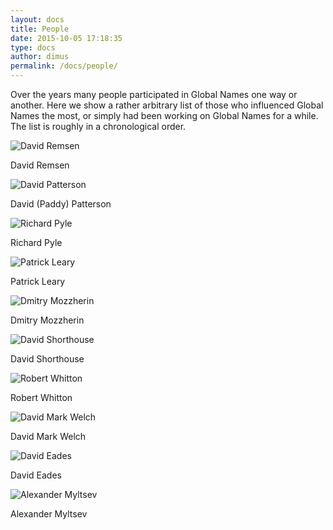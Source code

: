```yaml
---
layout: docs
title: People
date: 2015-10-05 17:18:35
type: docs
author: dimus
permalink: /docs/people/
---
```


Over the years many people participated in Global Names one way or another.
Here we show a rather arbitrary list of those who influenced Global Names the
most, or simply had been working on Global Names for a while. The list is
roughly in a chronological order.


![David Remsen][dremsen-img]

David Remsen

![David Patterson][dpatterson-img]

David (Paddy) Patterson

![Richard Pyle][rpyle-img]

Richard Pyle

![Patrick Leary][pleary-img]

Patrick Leary

![Dmitry Mozzherin][dmozzherin-img]

Dmitry Mozzherin

![David Shorthouse][dshorthouse-img]

David Shorthouse

![Robert Whitton][rwhitton-img]

Robert Whitton

![David Mark Welch][dmarkwelch-img]

David Mark Welch

![David Eades][deades-img]

David Eades

![Alexander Myltsev][amyltsev-img]

Alexander Myltsev

[dremsen-img]: /img/people/dremsen.jpg
[dpatterson-img]: /img/people/dpatterson.jpg
[rpyle-img]: /img/people/rpyle.jpg
[pleary-img]: /img/people/pleary.jpg
[dmozzherin-img]: /img/people/dmozzherin.jpg
[dshorthouse-img]: /img/people/dshorthouse.jpg
[rwhitton-img]: /img/people/rwhitton.jpg
[dmarkwelch-img]: /img/people/dmarkwelch.jpg
[deades-img]: /img/people/deades.jpg
[amyltsev-img]: /img/people/amyltsev.jpg

